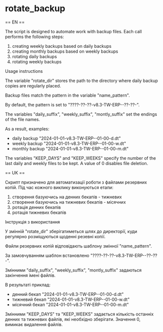 # rotate_backup

== EN ==

The script is designed to automate work with backup files.
Each call performs the following steps:

1) creating weekly backups based on daily backups
2) creating monthly backups based on weekly backups
3) rotating daily backups
4) rotating weekly backups

Usage instructions

The variable "rotate_dir" stores the path to the directory where daily backup copies are regularly placed.

Backup files match the pattern in the variable "name_pattern".

By default, the pattern is set to "????-??-??-v8.3-TW-ERP--??-??-".

The variables "daily_suffix", "weekly_suffix", "montly_suffix" set the endings of the file names.

As a result, examples:
* daily backup "2024-01-01-v8.3-TW-ERP--01-00-d.dt"
* weekly backup "2024-01-01-v8.3-TW-ERP--01-00-w.dt"
* monthly backup "2024-01-01-v8.3-TW-ERP--01-00-m.dt"

The variables "KEEP_DAYS" and "KEEP_WEEKS" specify the number of the last daily and weekly files to be kept.
A value of 0 disables file deletion.

== UK ==

Скрипт призначено для автоматизації роботи з файлами резервних копій.
Під час кожного виклику виконуються етапи:

1) створення базуючись на денних бекапів - тижневих
2) створення базуючись на тижневих бекапів - місячних
3) ротація денних бекапів
4) ротація тижневих бекапів

Інструкція з використання

У змінній "rotate_dir" зберігатиметься шлях до директорії, куди регулярно розміщуються щоденні резевні копії.

Файли резервних копій відповідають шаблону змінної "name_pattern".

За замовчуванням шаблон встановлено "????-??-??-v8.3-TW-ERP--??-??-".

Змінними "daily_suffix", "weekly_suffix", "montly_suffix" задаються закінчення імені файлів.

В результаті приклад:
 * денний бекап "2024-01-01-v8.3-TW-ERP--01-00-d.dt"
 * тижневий бекап "2024-01-01-v8.3-TW-ERP--01-00-w.dt"
 * місячний бекап "2024-01-01-v8.3-TW-ERP--01-00-m.dt"

Змінними "KEEP_DAYS" та "KEEP_WEEKS" задається кількість останніх денних та тижневих файлів, які необхідно зберігати.
Значення 0, вимикає видалення файлів.
